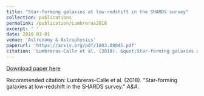```yaml
---
title: "Star-forming galaxies at low-redshift in the SHARDS survey"
collection: publications
permalink: /publication/Lumbreras2018
excerpt: ' '
date: 2018-03-01
venue: 'Astronomy & Astrophysics'
paperurl: 'https://arxiv.org/pdf/1803.08045.pdf'
citation: 'Lumbreras-Calle et al. (2018). &quot;Star-forming galaxies at low-redshift in the SHARDS survey.&quot; <i>A&A</i>.'
---
```


[Download paper here](https://arxiv.org/pdf/1803.08045.pdf)

Recommended citation: Lumbreras-Calle et al. (2018). "Star-forming galaxies at low-redshift in the SHARDS survey." <i>A&A</i>.
